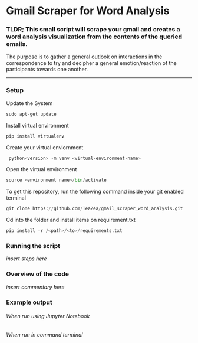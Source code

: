 # Gmail Scraper for Word Analysis

### TLDR; This small script will scrape your gmail and creates a word analysis visualization from the contents of the queried emails.
The purpose is to gather a general outlook on interactions in the correspondence to try and decipher a general emotion/reaction of the participants towards one another. 

---

### Setup
Update the System

```python
sudo apt-get update
```

Install virtual environment

```python
pip install virtualenv
```

Create your virtual enviornment

```python
 python<version> -m venv <virtual-environment-name>
```

Open the virtual environment

```python
source <environment name>/bin/activate
```

To get this repository, run the following command inside your git enabled terminal

```python
git clone https://github.com/TeaZea/gmail_scraper_word_analysis.git
```

Cd into the folder and install items on requirement.txt

```python
pip install -r /<path>/<to>/requirements.txt
```

### Running the script
*_insert steps here_*

### Overview of the code
*_insert commentary here_*

### Example output
###### When run using Jupyter Notebook


###### When run in command terminal



